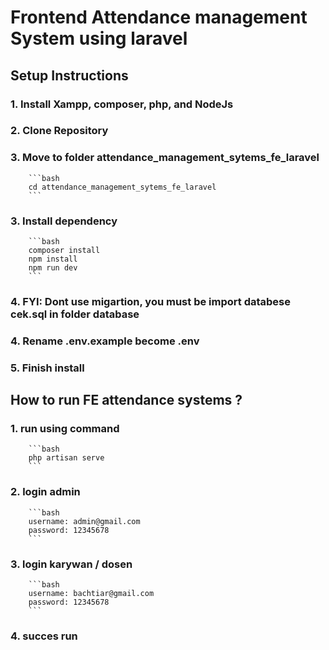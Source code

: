 # Frontend Attendance management System using laravel

## Setup Instructions

### 1. Install Xampp, composer, php, and NodeJs
### 2. Clone Repository
### 3. Move to folder attendance_management_sytems_fe_laravel
        ```bash
        cd attendance_management_sytems_fe_laravel
        ```
### 3. Install dependency
        ```bash
        composer install
        npm install
        npm run dev
        ```
### 4. FYI: Dont use migartion, you must be import databese cek.sql in folder database
### 4. Rename .env.example become .env
### 5. Finish install

## How to run FE attendance systems  ?

### 1. run using command
        ```bash
        php artisan serve
        ```
### 2. login admin
        ```bash
        username: admin@gmail.com
        password: 12345678
        ```
### 3. login karywan / dosen
        ```bash
        username: bachtiar@gmail.com
        password: 12345678
        ```
### 4. succes run